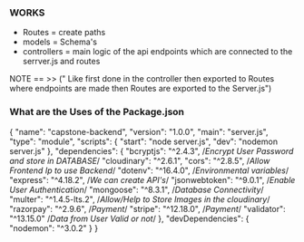 ###  WORKS

 - Routes =  create paths
 - models = Schema's
 - controllers = main logic of the api endpoints which are connected to the serrver.js and routes 

NOTE == >> (" Like first done in the controller then exported to Routes where endpoints are made then Routes are exported to the Server.js") 














### What are the Uses of the Package.json

{
  "name": "capstone-backend",
  "version": "1.0.0",
  "main": "server.js",
  "type": "module",
  "scripts": {
    "start": "node server.js",
    "dev": "nodemon server.js"
  },
 "dependencies": {
"bcryptjs": "^2.4.3",  /*Encrypt User Password and store in DATABASE*/
"cloudinary": "^2.6.1",
"cors": "^2.8.5",       /*Allow Frontend Ip to use Backend*/
"dotenv": "^16.4.0",    /*Environmental variables*/
"express": "^4.18.2",    /*We can create API's*/
"jsonwebtoken": "^9.0.1", /*Enable User Authentication*/
"mongoose": "^8.3.1",     /*Database Connectivity*/
"multer": "^1.4.5-lts.2", /*Allow/Help to Store Images in the cloudinary*/
"razorpay": "^2.9.6",     /*Payment*/
"stripe": "^12.18.0",     /*Payment*/
"validator": "^13.15.0"     /*Data from User Valid or not*/
  },
  "devDependencies": {
    "nodemon": "^3.0.2"
  }
}
